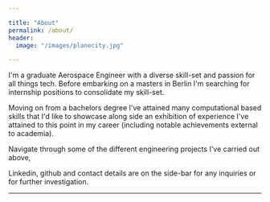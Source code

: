 ```yaml
---

title: "About"
permalink: /about/
header:
  image: "/images/planecity.jpg"

---
```


I'm a graduate Aerospace Engineer with a diverse skill-set and passion for all things tech. Before embarking on a masters in Berlin I'm searching for internship positions to consolidate my skill-set.

Moving on from a bachelors degree I've attained many computational based skills that I'd like to showcase along side  an exhibition of experience I've attained to this point in my career (including notable achievements external to academia).

Navigate through some of the different engineering projects I've carried out above,

Linkedin, github and contact details are on the side-bar for any inquiries or for further investigation.

---
